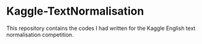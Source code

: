 # Kaggle-TextNormalisation
This repository contains the codes I had written for the Kaggle English text normalisation competition.
